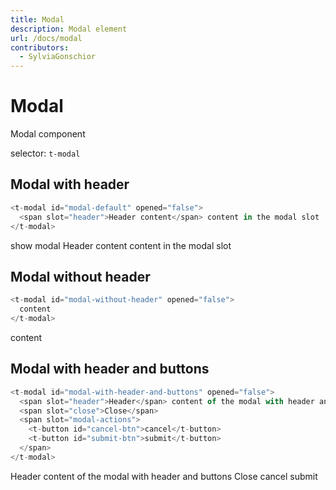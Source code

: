 ```yaml
---
title: Modal
description: Modal element
url: /docs/modal
contributors:
  - SylviaGonschior
---
```


# Modal

Modal component

selector: `t-modal`

## Modal with header

```javascript
<t-modal id="modal-default" opened="false">
  <span slot="header">Header content</span> content in the modal slot
</t-modal>
```

<div class="demo-container">
  <t-button id="show-modal">
      show modal
  </t-button>
    <t-modal id="modal-default" opened="false">
      <span slot="header">Header content</span> content in the modal slot
    </t-modal>
  <script>
      const showModal = document.querySelector('#show-modal');
      const modal = document.getElementById('modal-default');
      showModal.addEventListener('click', () => !modal.opened && modal.open());
  </script>
</div>

## Modal without header

```javascript
<t-modal id="modal-without-header" opened="false">
  content
</t-modal>
```

<div class="demo-container">
    <t-modal id="modal-without-header" opened="false">content</t-modal>
</div>

## Modal with header and buttons

```javascript
<t-modal id="modal-with-header-and-buttons" opened="false">
  <span slot="header">Header</span> content of the modal with header and buttons
  <span slot="close">Close</span>
  <span slot="modal-actions">
    <t-button id="cancel-btn">cancel</t-button>
    <t-button id="submit-btn">submit</t-button>
  </span>
</t-modal>
```

<div class="demo-container">
    <t-modal id="modal-with-header-and-buttons" opened="false">
      <span slot="header">Header</span> content of the modal with header and
      buttons
      <span slot="close">Close</span>
      <span slot="modal-actions">
        <t-button id="cancel-btn">cancel</t-button>
        <t-button id="submit-btn">submit</t-button>
      </span>
    </t-modal>
</div>

